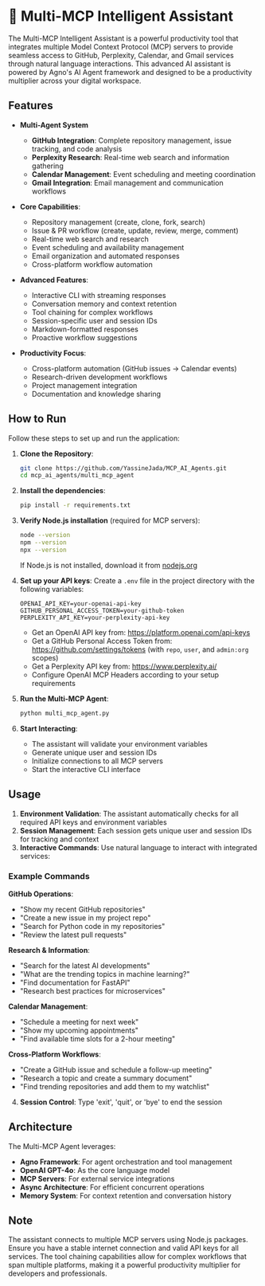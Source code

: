 # 🚀 Multi-MCP Intelligent Assistant

The Multi-MCP Intelligent Assistant is a powerful productivity tool that integrates multiple Model Context Protocol (MCP) servers to provide seamless access to GitHub, Perplexity, Calendar, and Gmail services through natural language interactions. This advanced AI assistant is powered by Agno's AI Agent framework and designed to be a productivity multiplier across your digital workspace.

## Features

- **Multi-Agent System**
    - **GitHub Integration**: Complete repository management, issue tracking, and code analysis
    - **Perplexity Research**: Real-time web search and information gathering
    - **Calendar Management**: Event scheduling and meeting coordination
    - **Gmail Integration**: Email management and communication workflows

- **Core Capabilities**:
  - Repository management (create, clone, fork, search)
  - Issue & PR workflow (create, update, review, merge, comment)
  - Real-time web search and research
  - Event scheduling and availability management
  - Email organization and automated responses
  - Cross-platform workflow automation

- **Advanced Features**:
  - Interactive CLI with streaming responses
  - Conversation memory and context retention
  - Tool chaining for complex workflows
  - Session-specific user and session IDs
  - Markdown-formatted responses
  - Proactive workflow suggestions

- **Productivity Focus**:
  - Cross-platform automation (GitHub issues → Calendar events)
  - Research-driven development workflows
  - Project management integration
  - Documentation and knowledge sharing

## How to Run

Follow these steps to set up and run the application:

1. **Clone the Repository**:
   ```bash
   git clone https://github.com/YassineJada/MCP_AI_Agents.git
   cd mcp_ai_agents/multi_mcp_agent
   ```

2. **Install the dependencies**:
    ```bash
    pip install -r requirements.txt
    ```

3. **Verify Node.js installation** (required for MCP servers):
    ```bash
    node --version
    npm --version
    npx --version
    ```
    If Node.js is not installed, download it from [nodejs.org](https://nodejs.org/)

4. **Set up your API keys**:
    Create a `.env` file in the project directory with the following variables:
    ```env
    OPENAI_API_KEY=your-openai-api-key
    GITHUB_PERSONAL_ACCESS_TOKEN=your-github-token
    PERPLEXITY_API_KEY=your-perplexity-api-key
    ```

    - Get an OpenAI API key from: https://platform.openai.com/api-keys
    - Get a GitHub Personal Access Token from: https://github.com/settings/tokens (with `repo`, `user`, and `admin:org` scopes)
    - Get a Perplexity API key from: https://www.perplexity.ai/
    - Configure OpenAI MCP Headers according to your setup requirements

5. **Run the Multi-MCP Agent**:
    ```bash
    python multi_mcp_agent.py
    ```

6. **Start Interacting**:
    - The assistant will validate your environment variables
    - Generate unique user and session IDs
    - Initialize connections to all MCP servers
    - Start the interactive CLI interface

## Usage

1. **Environment Validation**: The assistant automatically checks for all required API keys and environment variables
2. **Session Management**: Each session gets unique user and session IDs for tracking and context
3. **Interactive Commands**: Use natural language to interact with integrated services:

### Example Commands

**GitHub Operations**:
- "Show my recent GitHub repositories"
- "Create a new issue in my project repo"
- "Search for Python code in my repositories"
- "Review the latest pull requests"

**Research & Information**:
- "Search for the latest AI developments"
- "What are the trending topics in machine learning?"
- "Find documentation for FastAPI"
- "Research best practices for microservices"

**Calendar Management**:
- "Schedule a meeting for next week"
- "Show my upcoming appointments"
- "Find available time slots for a 2-hour meeting"

**Cross-Platform Workflows**:
- "Create a GitHub issue and schedule a follow-up meeting"
- "Research a topic and create a summary document"
- "Find trending repositories and add them to my watchlist"

4. **Session Control**: Type 'exit', 'quit', or 'bye' to end the session

## Architecture

The Multi-MCP Agent leverages:
- **Agno Framework**: For agent orchestration and tool management
- **OpenAI GPT-4o**: As the core language model
- **MCP Servers**: For external service integrations
- **Async Architecture**: For efficient concurrent operations
- **Memory System**: For context retention and conversation history

## Note

The assistant connects to multiple MCP servers using Node.js packages. Ensure you have a stable internet connection and valid API keys for all services. The tool chaining capabilities allow for complex workflows that span multiple platforms, making it a powerful productivity multiplier for developers and professionals.

